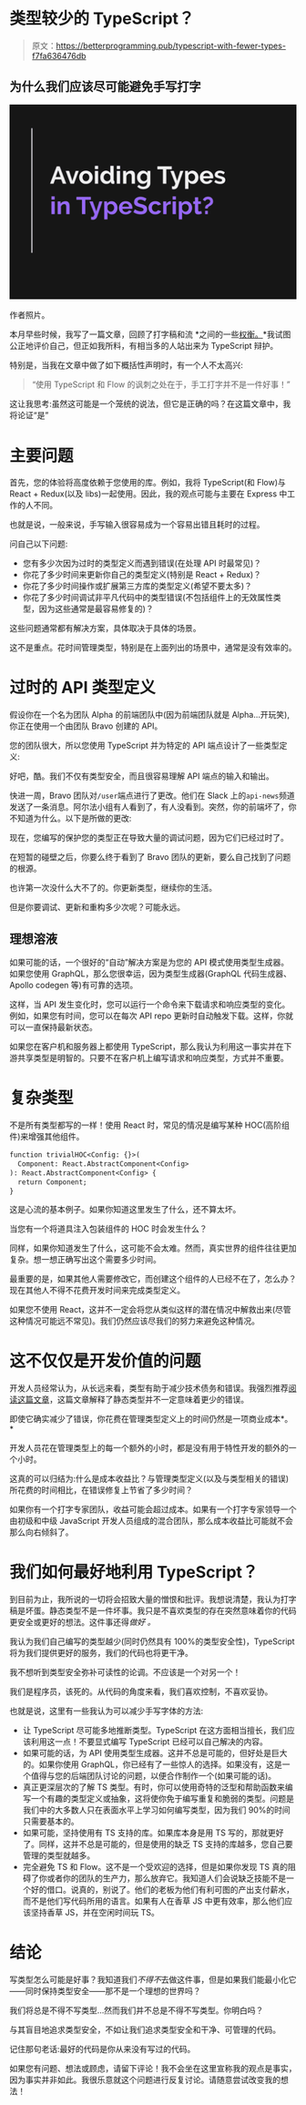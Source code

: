 # 类型较少的 TypeScript？

> 原文：<https://betterprogramming.pub/typescript-with-fewer-types-f7fa636476db>

## 为什么我们应该尽可能避免手写打字

![](img/67a7283dd4819feb349e4149e3ec96e4.png)

作者照片。

本月早些时候，我写了一篇文章，回顾了打字稿和流 *之间的一些[权衡。](https://medium.com/better-programming/please-put-typescript-down-for-a-moment-103f15378d34)*我试图公正地评价自己，但正如我所料，有相当多的人站出来为 TypeScript 辩护。

特别是，当我在文章中做了如下概括性声明时，有一个人不太高兴:

> “使用 TypeScript 和 Flow 的讽刺之处在于，手工打字并不是一件好事！”

这让我思考:虽然这可能是一个笼统的说法，但它是正确的吗？在这篇文章中，我将论证“是”

# 主要问题

首先，您的体验将高度依赖于您使用的库。例如，我将 TypeScript(和 Flow)与 React + Redux(以及 libs)一起使用。因此，我的观点可能与主要在 Express 中工作的人不同。

也就是说，一般来说，手写输入很容易成为一个容易出错且耗时的过程。

问自己以下问题:

*   您有多少次因为过时的类型定义而遇到错误(在处理 API 时最常见)？
*   你花了多少时间来更新你自己的类型定义(特别是 React + Redux)？
*   你花了多少时间操作或扩展第三方库的类型定义(希望不要太多)？
*   你花了多少时间调试非平凡代码中的类型错误(不包括组件上的无效属性类型，因为这些通常是最容易修复的)？

这些问题通常都有解决方案，具体取决于具体的场景。

这不是重点。花时间管理类型，特别是在上面列出的场景中，通常是没有效率的。

# 过时的 API 类型定义

假设你在一个名为团队 Alpha 的前端团队中(因为前端团队就是 Alpha…开玩笑),你正在使用一个由团队 Bravo 创建的 API。

您的团队很大，所以您使用 TypeScript 并为特定的 API 端点设计了一些类型定义:

好吧，酷。我们不仅有类型安全，而且很容易理解 API 端点的输入和输出。

快进一周，Bravo 团队对`/user`端点进行了更改。他们在 Slack 上的`api-news`频道发送了一条消息。阿尔法小组有人看到了，有人没看到。突然，你的前端坏了，你不知道为什么。以下是所做的更改:

现在，您编写的保护您的类型正在导致大量的调试问题，因为它们已经过时了。

在短暂的碰壁之后，你要么终于看到了 Bravo 团队的更新，要么自己找到了问题的根源。

也许第一次没什么大不了的。你更新类型，继续你的生活。

但是你要调试、更新和重构多少次呢？可能永远。

## 理想溶液

如果可能的话，一个很好的“自动”解决方案是为您的 API 模式使用类型生成器。如果您使用 GraphQL，那么您很幸运，因为类型生成器(GraphQL 代码生成器、Apollo codegen 等)有可靠的选项。

这样，当 API 发生变化时，您可以运行一个命令来下载请求和响应类型的变化。例如，如果您有时间，您可以在每次 API repo 更新时自动触发下载。这样，你就可以一直保持最新状态。

如果您在客户机和服务器上都使用 TypeScript，那么我认为利用这一事实并在下游共享类型是明智的。只要不在客户机上编写请求和响应类型，方式并不重要。

# 复杂类型

不是所有类型都写的一样！使用 React 时，常见的情况是编写某种 HOC(高阶组件)来增强其他组件。

```
function trivialHOC<Config: {}>(
  Component: React.AbstractComponent<Config>
): React.AbstractComponent<Config> {
  return Component;
}
```

这是心流的基本例子。如果你知道这里发生了什么，还不算太坏。

当您有一个将道具注入包装组件的 HOC 时会发生什么？

同样，如果你知道发生了什么，这可能不会太难。然而，真实世界的组件往往更加复杂。想一想正确写出这个需要多少时间。

最重要的是，如果其他人需要修改它，而创建这个组件的人已经不在了，怎么办？现在其他人不得不花费开发时间来完成类型定义。

如果您不使用 React，这并不一定会将您从类似这样的潜在情况中解救出来(尽管这种情况可能远不常见)。我们仍然应该尽我们的努力来避免这种情况。

# 这不仅仅是开发价值的问题

开发人员经常认为，从长远来看，类型有助于减少技术债务和错误。我强烈推荐[阅读这篇文章](https://medium.com/javascript-scene/the-shocking-secret-about-static-types-514d39bf30a3)，这篇文章解释了静态类型并不一定意味着更少的错误。

即使它确实减少了错误，你花费在管理类型定义上的时间仍然是一项商业成本*。*

开发人员花在管理类型上的每一个额外的小时，都是没有用于特性开发的额外的一个小时。

这真的可以归结为:什么是成本收益比？与管理类型定义(以及与类型相关的错误)所花费的时间相比，在错误修复上节省了多少时间？

如果你有一个打字专家团队，收益可能会超过成本。如果有一个打字专家领导一个由初级和中级 JavaScript 开发人员组成的混合团队，那么成本收益比可能就不会那么向右倾斜了。

# 我们如何最好地利用 TypeScript？

到目前为止，我所说的一切将会招致大量的憎恨和批评。我想说清楚，我认为打字稿是坏蛋。静态类型不是一件坏事。我只是不喜欢类型的存在突然意味着你的代码更安全或更好的想法。这件事还得*做好* *。*

我认为我们自己编写的类型越少(同时仍然具有 100%的类型安全性)，TypeScript 将为我们提供更好的服务，我们的代码也将更干净。

我不想听到类型安全弥补可读性的论调。不应该是一个对另一个！

我们是程序员，该死的。从代码的角度来看，我们喜欢控制，不喜欢妥协。

也就是说，这里有一些我认为可以减少手写字体的方法:

*   让 TypeScript 尽可能多地推断类型。TypeScript 在这方面相当擅长，我们应该利用这一点！不要显式编写 TypeScript 已经可以自己解决的内容。
*   如果可能的话，为 API 使用类型生成器。这并不总是可能的，但好处是巨大的。如果你使用 GraphQL，你已经有了一些惊人的选择。如果没有，这是一个值得与您的后端团队讨论的问题，以便合作制作一个(如果可能的话)。
*   真正更深层次的了解 TS 类型。有时，你可以使用奇特的泛型和帮助函数来编写一个有趣的类型定义或抽象，这将使你免于编写重复和脆弱的类型。问题是我们中的大多数人只在表面水平上学习如何编写类型，因为我们 90%的时间只需要基本的。
*   如果可能，坚持使用有 TS 支持的库。如果库本身是用 TS 写的，那就更好了。同样，这并不总是可能的，但是使用的缺乏 TS 支持的库越多，您自己要管理的类型就越多。
*   完全避免 TS 和 Flow。这不是一个受欢迎的选择，但是如果你发现 TS 真的阻碍了你或者你的团队的生产力，那么放弃它。我知道人们会说缺乏技能不是一个好的借口。说真的，别说了。他们的老板为他们有利可图的产出支付薪水，而不是他们写代码所用的语言。如果有人在香草 JS 中更有效率，那么他们应该坚持香草 JS，并在空闲时间玩 TS。

# 结论

写类型怎么可能是好事？我知道我们*不得不*去做这件事，但是如果我们能最小化它——同时保持类型安全——那不是一个理想的世界吗？

我们将总是不得不写类型…然而我们并不总是不得不写类型。你明白吗？

与其盲目地追求类型安全，不如让我们追求类型安全和干净、可管理的代码。

记住那句老话:最好的代码是你从来没有写过的代码。

如果您有问题、想法或顾虑，请留下评论！我不会坐在这里宣称我的观点是事实，因为事实并非如此。我很乐意就这个问题进行反复讨论。请随意尝试改变我的想法！